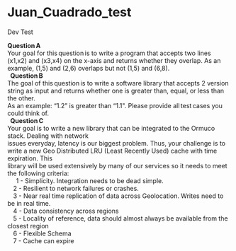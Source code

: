 # Juan_Cuadrado_test<br />
Dev Test<br />


**Question A**<br />
Your goal for this question is to write a program that accepts two lines (x1,x2) and (x3,x4) on the x-axis and returns whether they overlap. As an example, (1,5) and (2,6) overlaps but not (1,5) and (6,8).<br />
 
**Question B**<br />
The goal of this question is to write a software library that accepts 2 version string as input and returns whether one is greater than, equal, or less than the other.<br /> As an example: “1.2” is greater than “1.1". Please provide all test cases you could think of.<br />
 
**Question C**<br />
Your goal is to write a new library that can be integrated to the Ormuco stack. Dealing with network<br /> issues everyday, latency is our biggest problem. Thus, your challenge is to write a new Geo Distributed LRU (Least Recently Used) cache with time expiration. This<br /> library will be used extensively by many of our services so it needs to meet the following criteria:
<br /> 
    1 - Simplicity. Integration needs to be dead simple.<br />
    2 - Resilient to network failures or crashes.<br />
    3 - Near real time replication of data across Geolocation. Writes need to be in real time.<br />
    4 - Data consistency across regions<br />
    5 - Locality of reference, data should almost always be available from the closest region<br />
    6 - Flexible Schema<br />
    7 - Cache can expire <br />
